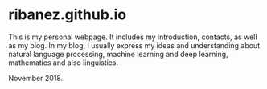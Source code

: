 # ribanez.github.io

This is my personal webpage. It includes my introduction, contacts, as well as my blog.  In my blog, I usually express my ideas and understanding about natural language processing, machine learning and deep learning, mathematics and also linguistics.

November 2018.
